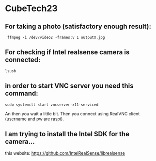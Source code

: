 # CubeTech23

## For taking a photo (satisfactory enough result):
<code> ffmpeg -i /dev/video2 -frames:v 1 outputX.jpg </code>

## For checking if Intel realsense camera is connected:

<code>lsusb</code>

## in order to start VNC server you need this command:

<code>sudo systemctl start vncserver-x11-serviced</code>

An then you wait a little bit. Then you connect using RealVNC client (username and pw are raspi).

## I am trying to install the Intel SDK for the camera...

this website: <a href="https://github.com/IntelRealSense/librealsense">https://github.com/IntelRealSense/librealsense</a>
